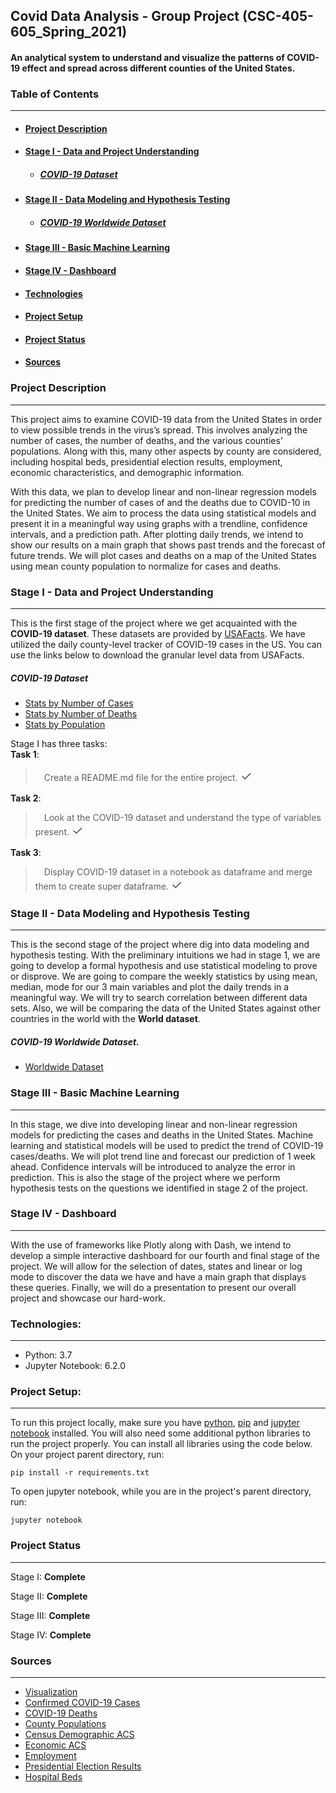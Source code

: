 ## Covid Data Analysis - Group Project (CSC-405-605_Spring_2021)


#### An analytical system to understand and visualize the patterns of COVID-19 effect and spread across different counties of the United States.

### Table of Contents

***

+ #### [Project Description](#Project-descriptions)
+ #### [Stage I - Data and Project Understanding](#Stage-i-data-and-project-understanding)
  * ##### [COVID-19 Dataset](#Covid-19-datasets)
+ #### [Stage II - Data Modeling and Hypothesis Testing](#Stage-2)
  * ##### [COVID-19 Worldwide Dataset](#covid-worldwide-dataset)
+ #### [Stage III - Basic Machine Learning](#Stage-3)
+ #### [Stage IV - Dashboard](#Stage-4)
+ #### [Technologies](#Tech-used)
+ #### [Project Setup](#setup)
+ #### [Project Status](#Status)
+ #### [Sources](#source)



<a name="Project-descriptions"></a>
### Project Description

***

This project aims to examine COVID-19 data from the United States in order to view possible trends in the virus’s spread. This involves analyzing the number of cases, the number of deaths, and the various counties’ populations. Along with this, many other aspects by county are considered, including hospital beds, presidential election results, employment, economic characteristics, and demographic information.

With this data, we plan to develop linear and non-linear regression models for predicting the number of cases of and the deaths due to COVID-10 in the United States. We aim to process the data using statistical models and present it in a meaningful way using graphs with a trendline, confidence intervals, and a prediction path. After plotting daily trends, we intend to show our results on a main graph that shows past trends and the forecast of future trends. We will plot cases and deaths on a map of the United States using mean county population to normalize for cases and deaths.

<a name="Stage-i-data-and-project-understanding"></a>
### Stage I - Data and Project Understanding

***

This is the first stage of the project where we get acquainted with the **COVID-19 dataset**. These datasets are provided by [USAFacts](https://usafacts.org/). We have utilized the daily county-level tracker of COVID-19 cases in the US. You can use the links below to download the granular level data from USAFacts.

<a name="Covid-19-datasets"></a>
##### COVID-19 Dataset

  + [Stats by Number of Cases](https://usafactsstatic.blob.core.windows.net/public/data/covid-19/covid_confirmed_usafacts.csv)
  + [Stats by Number of Deaths](https://usafactsstatic.blob.core.windows.net/public/data/covid-19/covid_deaths_usafacts.csv)
  + [Stats by Population](https://usafactsstatic.blob.core.windows.net/public/data/covid-19/covid_county_population_usafacts.csv)

Stage I has three tasks:<br/>
**Task 1**:
>&emsp;Create a README.md file for the entire project. <done style='font-size: 150%'>&#10003;</done>

**Task 2**:
>&emsp;Look at the COVID-19 dataset and understand the type of variables present. <done style='font-size: 150%'>&#10003;</done></p>

**Task 3**:
>&emsp;Display COVID-19 dataset in a notebook as dataframe and merge them to create super dataframe. <done style='font-size: 150%'>&#10003;</done></p>


<a name="Stage-2"></a>
### Stage II - Data Modeling and Hypothesis Testing

***


This is the second stage of the project where dig into data modeling and hypothesis testing. With the preliminary intuitions we had in stage 1, we are going to develop a formal hypothesis and use statistical modeling to prove or disprove. We are going to compare the weekly statistics by using mean, median, mode for our 3 main variables and plot the daily trends in a meaningful way. We will try to search correlation between different data sets. Also, we will be comparing the data of the United States against other countries in the world with the **World dataset**.

<a name="covid-worldwide-dataset"></a>
##### COVID-19 Worldwide Dataset.

  + [Worldwide Dataset](https://ourworldindata.org/coronavirus-source-data)

<a name="Stage-3"></a>
### Stage III - Basic Machine Learning

***


In this stage, we dive into developing linear and non-linear regression models for predicting the cases and deaths in the United States. Machine learning and statistical models will be used to predict the trend of COVID-19 cases/deaths. We will plot trend line and forecast our prediction of 1 week ahead. Confidence intervals will be introduced to analyze the error in prediction. This is also the stage of the project where we perform hypothesis tests on the questions we identified in stage 2 of the project.

<a name="Stage-4"></a>
### Stage IV - Dashboard

***


With the use of frameworks like Plotly along with Dash, we intend to develop a simple interactive dashboard for our fourth and final stage of the project. We will allow for the selection of dates, states and linear or log mode to discover the data we have and have a main graph that displays these queries. Finally, we will do a presentation to present our overall project and showcase our hard-work.


<a name="Tech-used"></a>
### Technologies:

***

+ Python: 3.7
+ Jupyter Notebook: 6.2.0

<a name="setup"></a>
### Project Setup:
***
To run this project locally, make sure you have [python](https://wiki.python.org/moin/BeginnersGuide/Download), [pip](https://pip.pypa.io/en/stable/installing/) and [jupyter notebook](https://jupyter.readthedocs.io/en/latest/install/notebook-classic.html) installed. You will also need some additional python libraries to run the project properly. You can install all libraries using the code below. On your project parent directory, run:

```
pip install -r requirements.txt
```

To open jupyter notebook, while you are in the project's parent directory, run:
```
jupyter notebook
```


<a name="Status"></a>
### Project Status

***

Stage I: **Complete**

Stage II: **Complete**

Stage III: **Complete**

Stage IV: **Complete**



<a name="source"></a>
### Sources

***
+ [Visualization](https://usafacts.org/visualizations/coronavirus-covid-19-spread-map/)
+ [Confirmed COVID-19 Cases](https://usafactsstatic.blob.core.windows.net/public/data/covid-19/covid_confirmed_usafacts.csv)
+ [COVID-19 Deaths](https://usafactsstatic.blob.core.windows.net/public/data/covid-19/covid_deaths_usafacts.csv)
+ [County Populations](https://usafactsstatic.blob.core.windows.net/public/data/covid-19/covid_county_population_usafacts.csv)
+ [Census Demographic ACS](https://data.census.gov/cedsci/table?q=dp&tid=ACSDP1Y2018.DP05)
+ [Economic ACS](https://data.census.gov/cedsci/table?q=dp&tid=ACSDP1Y2018.DP05)
+ [Employment](https://www.bls.gov/cew/downloadable-data-files.htm)
+ [Presidential Election Results](https://www.kaggle.com/unanimad/us-election-2020)
+ [Hospital Beds](https://coronavirus-resources.esri.com/datasets/1044bb19da8d4dbfb6a96eb1b4ebf629_0/data?geometry=-40.957%2C-16.820%2C15.996%2C72.123)

